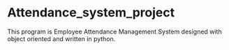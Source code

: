 # Attendance_system_project
This program is Employee Attendance Management System designed with object oriented and written in python.
